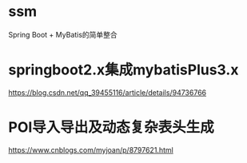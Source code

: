 # ssm
Spring Boot  + MyBatis的简单整合

# springboot2.x集成mybatisPlus3.x
https://blog.csdn.net/qq_39455116/article/details/94736766

# POI导入导出及动态复杂表头生成
https://www.cnblogs.com/myjoan/p/8797621.html
